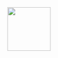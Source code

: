 <div id="header" align="center">
  <img src="[https://media.giphy.com/media/M9gbBd9nbDrOTu1Mqx/giphy.gif](https://media.discordapp.net/attachments/1180492895371939940/1278389839850373130/pokemon-pixel-art.gif?ex=66d0a0d1&is=66cf4f51&hm=4d8a1ada069c76d9a11d26531a0b20e8be3043a92d38f0baddb10e6f43e5cf8a&=&width=802&height=422)" width="100"/>
</div>
